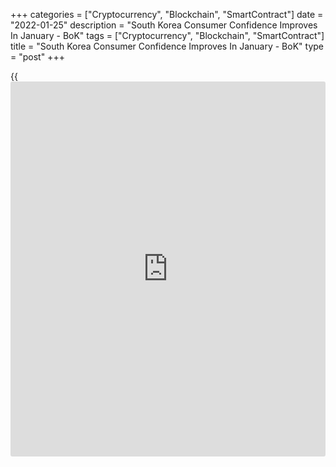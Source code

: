 +++
categories = ["Cryptocurrency", "Blockchain", "SmartContract"]
date = "2022-01-25"
description = "South Korea Consumer Confidence Improves In January - BoK"
tags = ["Cryptocurrency", "Blockchain", "SmartContract"]
title = "South Korea Consumer Confidence Improves In January - BoK"
type = "post"
+++

{{<iframe id="large-banner" src="https://www.bounty.group/#slide=21.0" width="100%" height="600" scrolling="no" style="border: 0px solid rgb(216, 221, 230); border-radius: 3px;">}}

Consumer confidence in South Korea ticked higher in January, the Bank of
Korea said on Wednesday with a Composite Consumer Sentiment Index score
of 104.4 - up from 103.8 in December.

Consumer sentiment for current living standards and their future outlook
were unchanged at 91 and 96, respectively. Consumer sentiment for future
household income was unchanged at 100, and the outlook was one point
higher than in the previous month at 111.

Consumer sentiment concerning current domestic economic conditions was
three points lower than in December at 76, while the outlook was five
points higher at 93.

The expected inflation rate for the upcoming year was 2.6 percent.

For comments and feedback [contact](https://www.playgroundfx.com/contact/): editorial@rtt[news](https://www.letsplayfx.com/blog/forex-news-website/).com

[Economic News][1]

 **What parts of the world are seeing the best (and worst) economic
performances lately? Click[here][2] to check out our [Econ Scorecard][2]
and find out! See up-to-the-moment [ranking](https://www.playgroundfx.com/blog/crypto-exchange-ranking/)s for the best and worst
performers in [GDP][3], [unemployment rate][4], [inflation][2] and much
more.**

   1. www.rtt[news](https://www.letsplayfx.com/blog/forex-news-website/).com/Content/EconomicNews.aspx
   2. www.rtt[news](https://www.letsplayfx.com/blog/forex-news-website/).com/economic-scorecard/world-rank/CPI/highest-performance.aspx
   3. www.rtt[news](https://www.letsplayfx.com/blog/forex-news-website/).com/economic-scorecard/world-rank/GDP/highest-performance.aspx
   4. www.rtt[news](https://www.letsplayfx.com/blog/forex-news-website/).com/economic-scorecard/world-rank/unemployment-rate/lowest-performance.aspx